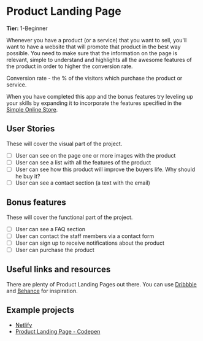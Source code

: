 # Product Landing Page

**Tier:** 1-Beginner

Whenever you have a product (or a service) that you want to sell, you'll want to have a website that will promote that product in the best way possible. You need to make sure that the information on the page is relevant, simple to understand and highlights all the awesome features of the product in order to higher the conversion rate.

Conversion rate - the % of the visitors which purchase the product or service.

When you have completed this app and the bonus features try leveling up your
skills by expanding it to incorporate the features specified in the
[Simple Online Store](../2-Intermediate/Simple-Online-Store.md).

## User Stories

These will cover the visual part of the project.

-   [ ] User can see on the page one or more images with the product
-   [ ] User can see a list with all the features of the product
-   [ ] User can see how this product will improve the buyers life. Why should he buy it?
-   [ ] User can see a contact section (a text with the email)

## Bonus features

These will cover the functional part of the project.

-   [ ] User can see a FAQ section
-   [ ] User can contact the staff members via a contact form
-   [ ] User can sign up to receive notifications about the product
-   [ ] User can purchase the product

## Useful links and resources

There are plenty of Product Landing Pages out there. You can use [Dribbble](https://www.dribbble.com) and [Behance](https://www.behance.net) for inspiration.

## Example projects

-   [Netlify](https://www.netlify.com/)
-   [Product Landing Page - Codepen](https://codepen.io/l4ci/pen/LoGjk)
